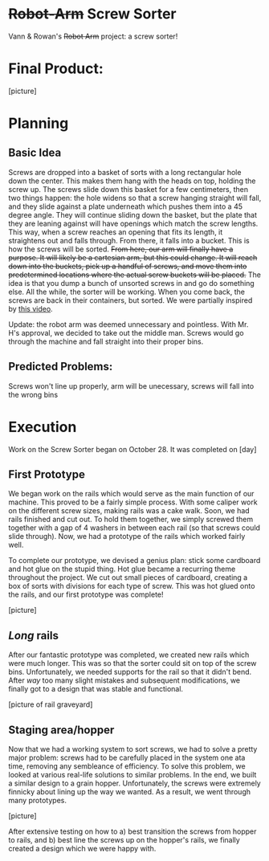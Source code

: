 # ~~Robot-Arm~~ Screw Sorter
Vann & Rowan's ~~Robot Arm~~ project: a screw sorter!

# Final Product:
[picture]

# Planning

## Basic Idea
Screws are dropped into a basket of sorts with a long rectangular hole down the center. This makes them hang with the heads on top, holding the screw up. The screws slide down this basket for a few centimeters, then two things happen: the hole widens so that a screw hanging straight will fall, and they slide against a plate underneath which pushes them into a 45 degree angle. They will continue sliding down the basket, but the plate that they are leaning against will have openings which match the screw lengths. This way, when a screw reaches an opening that fits its length, it straightens out and falls through. From there, it falls into a bucket. This is how the screws will be sorted. ~~From here, our arm will finally have a purpose. It will likely be a cartesian arm, but this could change. It will reach down into the buckets, pick up a handful of screws, and move them into predetermined locations where the actual screw buckets will be placed.~~ The idea is that you dump a bunch of unsorted screws in and go do something else. All the while, the sorter will be working. When you come back, the screws are back in their containers, but sorted. We were partially inspired by [this video](https://www.youtube.com/watch?v=YA69V4txt-M&t=364s).

Update: the robot arm was deemed unnecessary and pointless. With Mr. H's approval, we decided to take out the middle man. Screws would go through the machine and fall straight into their proper bins.

## Predicted Problems:
Screws won't line up properly, arm will be unecessary, screws will fall into the wrong bins

# Execution
Work on the Screw Sorter began on October 28. It was completed on [day]

## First Prototype
We began work on the rails which would serve as the main function of our machine. This proved to be a fairly simple process. With some caliper work on the different screw sizes, making rails was a cake walk. Soon, we had rails finished and cut out. To hold them together, we simply screwed them together with a gap of 4 washers in between each rail (so that screws could slide through). Now, we had a prototype of the rails which worked fairly well.

To complete our prototype, we devised a genius plan: stick some cardboard and hot glue on the stupid thing. Hot glue became a recurring theme throughout the project. We cut out small pieces of cardboard, creating a box of sorts with divisions for each type of screw. This was hot glued onto the rails, and our first prototype was complete!

[picture]

## _Long_ rails
After our fantastic prototype was completed, we created new rails which were much longer. This was so that the sorter could sit on top of the screw bins. Unfortunately, we needed supports for the rail so that it didn't bend. After _way_ too many slight mistakes and subsequent modifications, we finally got to a design that was stable and functional.

[picture of rail graveyard]

## Staging area/hopper

Now that we had a working system to sort screws, we had to solve a pretty major problem: screws had to be carefully placed in the system one ata time, removing any sembleance of efficiency. To solve this problem, we looked at various real-life solutions to similar problems. In the end, we built a similar design to a grain hopper. Unfortunately, the screws were extremely finnicky about lining up the way we wanted. As a result, we went through many prototypes.

[picture]

After extensive testing on how to a) best transition the screws from hopper to rails, and b) best line the screws up on the hopper's rails, we finally created a design which we were happy with.
